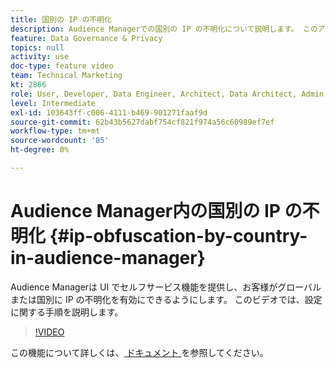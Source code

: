 ```yaml
---
title: 国別の IP の不明化
description: Audience Managerでの国別の IP の不明化について説明します。 このアプリケーションは、UI でセルフサービス機能を提供し、顧客がグローバルまたは国別に IP の不明化を有効にできるようにします。 このビデオでは、設定に関する手順を説明します。
feature: Data Governance & Privacy
topics: null
activity: use
doc-type: feature video
team: Technical Marketing
kt: 2866
role: User, Developer, Data Engineer, Architect, Data Architect, Admin, Leader
level: Intermediate
exl-id: 103643ff-c006-4111-b469-901271faaf9d
source-git-commit: 62b43b5627dabf754cf821f974a56c60989ef7ef
workflow-type: tm+mt
source-wordcount: '85'
ht-degree: 0%

---
```


# Audience Manager内の国別の IP の不明化 {#ip-obfuscation-by-country-in-audience-manager}

Audience Managerは UI でセルフサービス機能を提供し、お客様がグローバルまたは国別に IP の不明化を有効にできるようにします。 このビデオでは、設定に関する手順を説明します。

>[!VIDEO](https://video.tv.adobe.com/v/27218/?quality=9)

この機能について詳しくは、[ ドキュメント ](https://experiencecloud.adobe.com/resources/help/ja_JP/aam/ip-obfuscation.html) を参照してください。

